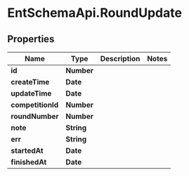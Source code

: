 # EntSchemaApi.RoundUpdate

## Properties
Name | Type | Description | Notes
------------ | ------------- | ------------- | -------------
**id** | **Number** |  | 
**createTime** | **Date** |  | 
**updateTime** | **Date** |  | 
**competitionId** | **Number** |  | 
**roundNumber** | **Number** |  | 
**note** | **String** |  | 
**err** | **String** |  | 
**startedAt** | **Date** |  | 
**finishedAt** | **Date** |  | 
